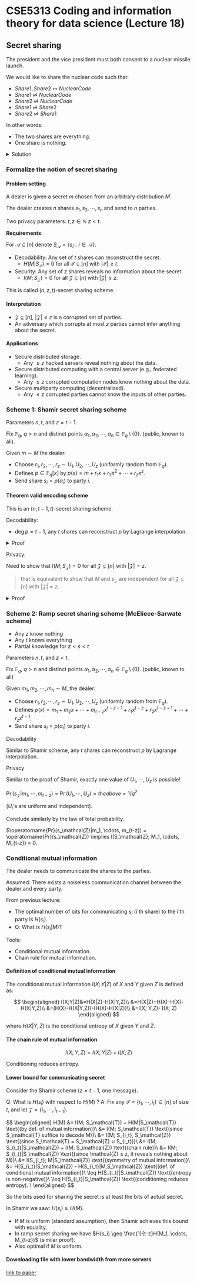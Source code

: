 # CSE5313 Coding and information theory for data science (Lecture 18)

## Secret sharing

The president and the vice president must both consent to a nuclear missile launch.

We would like to share the nuclear code such that:

- $Share1, Share2 \mapsto Nuclear Code$
- $Share1 \not\mapsto Nuclear Code$
- $Share2 \not\mapsto Nuclear Code$
- $Share1 \not\mapsto Share2$
- $Share2 \not\mapsto Share1$

In other words:

- The two shares are everything.
- One share is nothing.

<details>
<summary>Solution</summary>

Scheme:

- The nuclear code is a field element $m \in \mathbb{F}_q$, chosen at random $m \sim M$ (M arbitrary).
- Let $p(x) = m + rx \in \mathbb{F}_q[x]$.
  - $r \sim U$, where $U = Uniform \mathbb{F}_q$, i.e., $Pr(\alpha = 1/q)$ for every $\alpha \in \mathbb{F}_q$.
- Fix $\alpha_1, \alpha_2 \in \mathbb{F}_q$ (not random).
- $s_1 = p(\alpha_1) = m + r\alpha_1, s_1 \sim S_1$.
- $s_2 = p(\alpha_2) = m + r\alpha_2, s_2 \sim S_2$.

And then:

- One share reveals nothing about $m$.
- I.e., $I(S_i; M) = 0$ (gradient could be anything)
- Two shares reveal $p \Rightarrow reveal p(0) = m$.
- I.e., $H(M|S_1, S_2) = 0$ (two points determine a line).

</details>

### Formalize the notion of secret sharing

#### Problem setting

A dealer is given a secret $m$ chosen from an arbitrary distribution $M$.

The dealer creates $n$ shares $s_1, s_2, \cdots, s_n$ and send to $n$ parties.

Two privacy parameters: $t,z\in \mathbb{N}$ $z<t$.

**Requirements**:

For $\mathcal{A}\subseteq[n]$ denote $S_\mathcal{A} = \{s_i:i\in \mathcal{A}\}$.

- Decodability: Any set of $t$ shares can reconstruct the secret.
  - $H(M|S_\mathcal{T}) = 0$ for all $\mathcal{T}\subseteq[n]$ with $|\mathcal{T}|\geq t$.
- Security: Any set of $z$ shares reveals no information about the secret.
  - $I(M;S_\mathcal{Z}) = 0$ for all $\mathcal{Z}\subseteq[n]$ with $|\mathcal{Z}|\leq z$.

This is called $(n,z,t)$-secret sharing scheme.

#### Interpretation

- $\mathcal{Z} \subseteq [n]$, $|\mathcal{Z}| \leq z$ is a corrupted set of parties.
- An adversary which corrupts at most $z$ parties cannot infer anything about the secret.

#### Applications

- Secure distributed storage.
  - Any $\leq z$ hacked servers reveal nothing about the data.
- Secure distributed computing with a central server (e.g., federated learning).
  - Any $\leq z$ corrupted computation nodes know nothing about the data.
- Secure multiparty computing (decentralized).
  - Any $\leq z$ corrupted parties cannot know the inputs of other parties.

### Scheme 1: Shamir secret sharing scheme

Parameters $n,t$, and $z=t-1$.

Fix $\mathbb{F}_q$, $q>n$ and distinct points $\alpha_1, \alpha_2, \cdots, \alpha_n \in \mathbb{F}_q\setminus \{0\}$. (public, known to all).

Given $m\sim M$ the dealer:

- Choose $r_1, r_2, \cdots, r_z \sim U_1, U_2, \cdots, U_z$ (uniformly random from $\mathbb{F}_q$).
- Defines $p\in \mathbb{F}_q[x]$ by $p(x) = m + r_1x + r_2x^2 + \cdots + r_zx^z$.
- Send share $s_i = p(\alpha_i)$ to party $i$.

#### Theorem valid encoding scheme

This is an $(n,t-1,t)$-secret sharing scheme.

Decodability:

- $\deg p=t-1$, any $t$ shares can reconstruct $p$ by Lagrange interpolation.

<details>
<summary>Proof</summary>

Specifically, any $t$ parties $\mathcal{T}\subseteq[n]$ can define the interpolation polynomial $h(x)=\sum_{i\in \mathcal{T}} s_i \delta_{i}(x)$, where $\delta_{i}(x)=\prod_{j\in \mathcal{T}\setminus \{i\}} \frac{x-\alpha_j}{\alpha_i-\alpha_j}$. ($\delta_{i}(\alpha_i)=1$, $\delta_{i}(\alpha_j)=0$ for $j\neq i$).

$\deg h=\deg p=t-1$, so $h(x)=p(x)$ for all $x\in \mathcal{T}$.

Therefore, $h(0)=p(0)=m$.
</details>

Privacy:

Need to show that $I(M;S_\mathcal{Z})=0$ for all $\mathcal{Z}\subseteq[n]$ with $|\mathcal{Z}|=z$.

> that is equivalent to show that $M$ and $s_\mathcal{Z}$ are independent for all $\mathcal{Z}\subseteq[n]$ with $|\mathcal{Z}|=z$.

<details>
<summary>Proof</summary>

We will show that $\operatorname{Pr}(s_\mathcal{Z}|M=m)=\operatorname{Pr}(M=m)$, for all $s_\mathcal{Z}\in S_\mathcal{Z}$ and $m\in M$.

Let $m,\mathcal{Z}=(i_1,i_2,\cdots,i_z)$, and $s_\mathcal{Z}$.

$$
\begin{bmatrix}
m & U_1 & U_2 & \cdots & U_z
\end{bmatrix} = \begin{bmatrix}
1 & 1 & 1 & \cdots & 1 \\
\alpha_{i_1} & \alpha_{i_2} & \alpha_{i_3} & \cdots & \alpha_{i_n} \\
\alpha_{i_1}^2 & \alpha_{i_2}^2 & \alpha_{i_3}^2 & \cdots & \alpha_{i_n}^2 \\
\vdots & \vdots & \vdots & \ddots & \vdots \\
\alpha_{i_1}^{z} & \alpha_{i_2}^{z} & \alpha_{i_3}^{z} & \cdots & \alpha_{i_n}^{z}
\end{bmatrix}=s_\mathcal{Z}=\begin{bmatrix}
s_{i_1} \\ s_{i_2} \\ \vdots \\ s_{i_z}
\end{bmatrix}
$$

So,

$$
\begin{bmatrix}
U_1 & U_2 & \cdots & U_z
\end{bmatrix} = (s_\mathcal{Z}-\begin{bmatrix}
m & m & m & \cdots & m
\end{bmatrix})
\begin{bmatrix}
\alpha_{i_1}^{-1} & \alpha_{i_2}^{-1} & \alpha_{i_3}^{-1} & \cdots & \alpha_{i_n}^{-1} \\
\end{bmatrix}

\begin{bmatrix}
1 & 1 & 1 & \cdots & 1 \\
\alpha_1 & \alpha_2 & \alpha_3 & \cdots & \alpha_n \\
\alpha_1^2 & \alpha_2^2 & \alpha_3^2 & \cdots & \alpha_n^2 \\
\vdots & \vdots & \vdots & \ddots & \vdots \\
\alpha_1^{z-1} & \alpha_2^{z-1} & \alpha_3^{z-1} & \cdots & \alpha_n^{z-1}
\end{bmatrix}^{-1}
$$

So exactly one solution for $U_1, U_2, \cdots, U_z$ is possible.

So $\operatorname{Pr}(U_1, U_2, \cdots, U_z|M=m)=\frac{1}{q^z}$ for all $m\in M$.

Recall the law of total probability:

$$
\operatorname{Pr}(s_\mathcal{Z})=\sum_{m'\in M} \operatorname{Pr}(s_\mathcal{Z}|M=m') \operatorname{Pr}(M=m')=\frac{1}{q^z}\sum_{m'\in M} \operatorname{Pr}(M=m')=\frac{1}{q^z}
$$

So $\operatorname{Pr}(s_\mathcal{Z}|M=m)=\operatorname{Pr}(M=m)\implies I(M;S_\mathcal{Z})=0$.

</details>

### Scheme 2: Ramp secret sharing scheme (McEliece-Sarwate scheme)

- Any $z$ know nothing
- Any $t$ knows everything
- Partial knowledge for $z<s<t$

Parameters $n,t$, and $z<t$.

Fix $\mathbb{F}_q$, $q>n$ and distinct points $\alpha_1, \alpha_2, \cdots, \alpha_n \in \mathbb{F}_q\setminus \{0\}$. (public, known to all)

Given $m_1, m_2, \cdots, m_n \sim M$, the dealer:

- Choose $r_1, r_2, \cdots, r_z \sim U_1, U_2, \cdots, U_z$ (uniformly random from $\mathbb{F}_q$).
- Defines $p(x) = m_1+m_2x + \cdots + m_{t-z}x^{t-z-1} + r_1x^{t-z} + r_2x^{t-z+1} + \cdots + r_zx^{t-1}$.
- Send share $s_i = p(\alpha_i)$ to party $i$.

Decodability

Similar to Shamir scheme, any $t$ shares can reconstruct $p$ by Lagrange interpolation.

Privacy

Similar to the proof of Shamir, exactly one value of $U_1, \cdots, U_z$
is possible!

$\operatorname{Pr}(s_\mathcal{Z}|m_1, \cdots, m_{t-z}) = \operatorname{Pr}(U_1, \cdots, U_z) = the above = 1/q^z$

($U_i$'s are uniform and independent).

Conclude similarly by the law of total probability.

$\operatorname{Pr}(s_\mathcal{Z}|m_1, \cdots, m_{t-z}) = \operatorname{Pr}(s_\mathcal{Z}) \implies I(S_\mathcal{Z}; M_1, \cdots, M_{t-z}) = 0.

### Conditional mutual information

The dealer needs to communicate the shares to the parties.

Assumed: There exists a noiseless communication channel between the dealer and every party.

From previous lecture:

- The optimal number of bits for communicating $s_i$ (i'th share) to the i'th party is $H(s_i)$.
- Q: What is $H(s_i|M)$?

Tools:
- Conditional mutual information.
- Chain rule for mutual information.

#### Definition of conditional mutual information

The conditional mutual information $I(X;Y|Z)$ of $X$ and $Y$ given $Z$ is defined as:

$$
\begin{aligned}
I(X;Y|Z)&=H(X|Z)-H(X|Y,Z)\\
&=H(X|Z)+H(X)-H(X)-H(X|Y,Z)\\
&=(H(X)-H(X|Y,Z))-(H(X)-H(X|Z))\\
&=I(X; Y,Z)- I(X; Z)
\end{aligned}
$$

where $H(X|Y,Z)$ is the conditional entropy of $X$ given $Y$ and $Z$.

#### The chain rule of mutual information

$$
I(X;Y,Z)=I(X;Y|Z)+I(X;Z)
$$

Conditioning reduces entropy.

#### Lower bound for communicating secret

Consider the Shamir scheme ($z = t - 1$, one message).

Q: What is $H(s_i)$ with respect to $H(M)$ ?
A: Fix any $\mathcal{T} = \{i_1, \cdots, i_t\} \subseteq [n]$ of size $t$, and let $\mathcal{Z} = \{i_1, \cdots, i_{t-1}\}$.

$$
\begin{aligned}
H(M) &= I(M; S_\mathcal{T}) + H(M|S_\mathcal{T}) \text{(by def. of mutual information)}\\
&= I(M; S_\mathcal{T}) \text{(since S_\mathcal{T} suffice to decode M)}\\
&= I(M; S_{i_t}, S_\mathcal{Z}) \text{(since S_\mathcal{T} = S_\mathcal{Z} ∪ S_{i_t})}\\
&= I(M; S_{i_t}|S_\mathcal{Z}) + I(M; S_\mathcal{Z}) \text{(chain rule)}\\
&= I(M; S_{i_t}|S_\mathcal{Z}) \text{(since \mathcal{Z} ≤ z, it reveals nothing about M)}\\
&= I(S_{i_t}; M|S_\mathcal{Z}) \text{(symmetry of mutual information)}\\
&= H(S_{i_t}|S_\mathcal{Z}) - H(S_{i_t}|M,S_\mathcal{Z}) \text{(def. of conditional mutual information)}\\
\leq H(S_{i_t}|S_\mathcal{Z}) \text{(entropy is non-negative)}\\
\leq H(S_{i_t}|S_\mathcal{Z}) \text{(conditioning reduces entropy). \\
\end{aligned}
$$

So the bits used for sharing the secret is at least the bits of actual secret.

In Shamir we saw: $H(s_i) \geq H(M)$.

- If $M$ is uniform (standard assumption), then Shamir achieves this bound with equality.
- In ramp secret sharing we have $H(s_i) \geq \frac{1}{t-z}H(M_1, \cdots, M_{t-z})$ (similar proof).
- Also optimal if $M$ is uniform.

#### Downloading file with lower bandwidth from more servers

[link to paper](https://arxiv.org/abs/1505.07515)